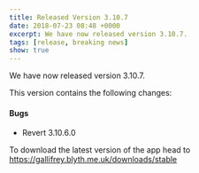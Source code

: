 ```yaml
---
title: Released Version 3.10.7
date: 2018-07-23 08:48 +0000
excerpt: We have now released version 3.10.7.
tags: [release, breaking news]
show: true
---
```


We have now released version 3.10.7.

This version contains the following changes:

#### Bugs

* Revert 3.10.6.0


To download the latest version of the app head to <https://gallifrey.blyth.me.uk/downloads/stable>
